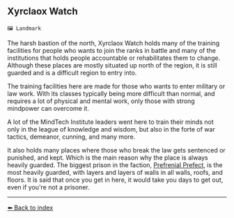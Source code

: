 ## Xyrclaox Watch

`🖼️ Landmark`

The harsh bastion of the north, Xyrclaox Watch holds many of the training facilities for people who wants to join the ranks in battle and many of the institutions that holds people accountable or rehabilitates them to change. Although these places are mostly situated up north of the region, it is still guarded and is a difficult region to entry into.

The training facilities here are made for those who wants to enter military or law work. With its classes typically being more difficult than normal, and requires a lot of physical and mental work, only those with strong mindpower can overcome it.

A lot of the MindTech Institute leaders went here to train their minds not only in the league of knowledge and wisdom, but also in the forte of war tactics, demeanor, cunning, and many more.

It also holds many places where those who break the law gets sentenced or punished, and kept. Which is the main reason why the place is always heavily guarded. The biggest prison in the faction, [Prefrenial Prefect](../refs/prefrenial_prefect.md), is the most heavily guarded, with layers and layers of walls in all walls, roofs, and floors. It is said that once you get in here, it would take you days to get out, even if you're not a prisoner.


----------
[⬅️ Back to index](../refs/#b9a0_s)
